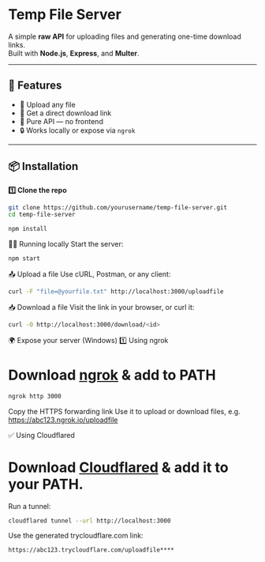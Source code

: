 # Temp File Server

A simple **raw API** for uploading files and generating one-time download links.  
Built with **Node.js**, **Express**, and **Multer**.

---

## 🚀 Features

- 📁 Upload any file
- 🔗 Get a direct download link
- 🧩 Pure API — no frontend
- 🔒 Works locally or expose via `ngrok` 

---

## 📦 Installation

**1️⃣ Clone the repo**

```bash
git clone https://github.com/yourusername/temp-file-server.git
cd temp-file-server
```
```bash
npm install
```
🏃‍♂️ Running locally
Start the server: 

```bash 
npm start
```
📤 Upload a file
Use cURL, Postman, or any client:

```bash
curl -F "file=@yourfile.txt" http://localhost:3000/uploadfile
```
📥 Download a file
Visit the link in your browser, or curl it:
```bash
curl -O http://localhost:3000/download/<id>
```

🌍 Expose your server (Windows)
1️⃣ Using ngrok

# Download [ngrok](https://ngrok.com/downloads/windows) & add to PATH 
```bash
ngrok http 3000
```
Copy the HTTPS forwarding link
Use it to upload or download files, e.g.
https://abc123.ngrok.io/uploadfile


✅ Using Cloudflared
# Download [Cloudflared](https://developers.cloudflare.com/cloudflare-one/connections/connect-networks/downloads/update-cloudflared/) &  add it to your PATH.

Run a tunnel:

```bash
cloudflared tunnel --url http://localhost:3000
```
Use the generated trycloudflare.com link: 

```bash
https://abc123.trycloudflare.com/uploadfile****
```

